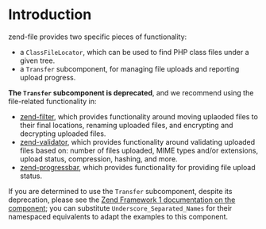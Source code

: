 # Introduction

zend-file provides two specific pieces of functionality:

- a `ClassFileLocator`, which can be used to find PHP class files under a given
  tree.
- a `Transfer` subcomponent, for managing file uploads and reporting upload
  progress.

**The `Transfer` subcomponent is deprecated**, and we recommend using the
file-related functionality in:

- [zend-filter](https://docs.zendframework.com/zend-filter/), which provides
  functionality around moving uplaoded files to their final locations, renaming
  uploaded files, and encrypting and decrypting uploaded files.
- [zend-validator](https://github.com/zendframework/zend-validator/), which
  provides functionality around validating uploaded files based on: number of
  files uploaded, MIME types and/or extensions, upload status, compression,
  hashing, and more.
- [zend-progressbar](https://github.com/zendframework/zend-progressbar/), which
  provides functionality for providing file upload status.

If you are determined to use the `Transfer` subcomponent, despite its
deprecation, please see the [Zend Framework 1 documentation on the component](http://framework.zend.com/manual/1.12/en/zend.file.transfer.introduction.html);
you can substitute `Underscore_Separated_Names` for their namespaced equivalents
to adapt the examples to this component.
